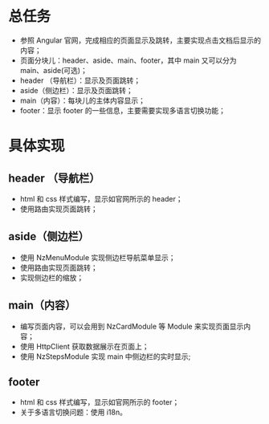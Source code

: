 # 总任务
- 参照 Angular 官网，完成相应的页面显示及跳转，主要实现点击文档后显示的内容；
- 页面分块儿：header、aside、main、footer，其中 main 又可以分为 main、aside(可选)；
- header （导航栏）：显示及页面跳转；
- aside（侧边栏）：显示及页面跳转；
- main（内容）：每块儿的主体内容显示；
- footer：显示 footer 的一些信息，主要需要实现多语言切换功能；

# 具体实现
## header （导航栏）
- html 和 css 样式编写，显示如官网所示的 header；
- 使用路由实现页面跳转；

## aside（侧边栏）
- 使用 NzMenuModule 实现侧边栏导航菜单显示；
- 使用路由实现页面跳转；
- 实现侧边栏的缩放；

## main（内容）
- 编写页面内容，可以会用到 NzCardModule 等 Module 来实现页面显示内容；
- 使用 HttpClient 获取数据展示在页面上；
- 使用 NzStepsModule 实现 main 中侧边栏的实时显示;

## footer
- html 和 css 样式编写，显示如官网所示的 footer；
- 关于多语言切换问题：使用 i18n。
